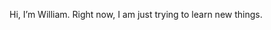 Hi, I’m William.
Right now, I am just trying to learn new things.


<!---
xzc21/xzc21 is a ✨ special ✨ repository because its `README.md` (this file) appears on your GitHub profile.
You can click the Preview link to take a look at your changes.
--->
